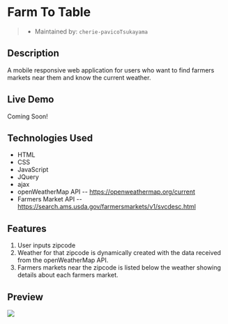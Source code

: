 # Farm To Table
> - Maintained by: `cherie-pavicoTsukayama`

## Description
A mobile responsive web application for users who want to find farmers markets near them and know the current weather.

## Live Demo
Coming Soon!

## Technologies Used
 - HTML
 - CSS
 - JavaScript
 - JQuery
 - ajax
 - openWeatherMap API
   -- https://openweathermap.org/current
 - Farmers Market API
  -- https://search.ams.usda.gov/farmersmarkets/v1/svcdesc.html

## Features
1. User inputs zipcode
2. Weather for that zipcode is dynamically created with the data received from the openWeatherMap API.
3. Farmers markets near the zipcode is listed below the weather showing details about each farmers market.

## Preview
<img src="assets/images/farm-to-table.gif">

